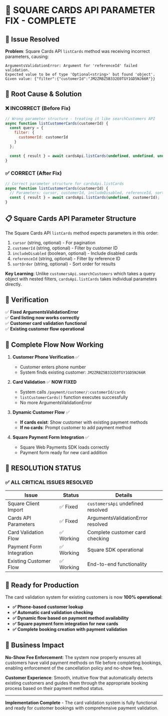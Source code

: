 # 🎯 SQUARE CARDS API PARAMETER FIX - COMPLETE

## 🚨 **Issue Resolved**

**Problem**: Square Cards API `listCards` method was receiving incorrect parameters, causing:
```
ArgumentsValidationError: Argument for 'referenceId' failed validation.
Expected value to be of type 'Optional<string>' but found 'object'.
Given value: {"filter":{"customerId":"JM2ZRBZ5B332E0TGY1GD5NJ66R"}}
```

## 🔧 **Root Cause & Solution**

### **❌ INCORRECT (Before Fix)**
```javascript
// Wrong parameter structure - treating it like searchCustomers API
async function listCustomerCards(customerId) {
  const query = {
    filter: {
      customerId: customerId
    }
  };
  
  const { result } = await cardsApi.listCards(undefined, undefined, undefined, query);
}
```

### **✅ CORRECT (After Fix)**
```javascript
// Correct parameter structure for cardsApi.listCards
async function listCustomerCards(customerId) {
  // Parameters: cursor, customerId, includeDisabled, referenceId, sortOrder
  const { result } = await cardsApi.listCards(undefined, customerId);
}
```

## 📋 **Square Cards API Parameter Structure**

The Square Cards API `listCards` method expects parameters in this order:
1. `cursor` (string, optional) - For pagination
2. `customerId` (string, optional) - Filter by customer ID  
3. `includeDisabled` (boolean, optional) - Include disabled cards
4. `referenceId` (string, optional) - Filter by reference ID
5. `sortOrder` (string, optional) - Sort order for results

**Key Learning**: Unlike `customersApi.searchCustomers` which takes a query object with nested filters, `cardsApi.listCards` takes individual parameters directly.

## 🧪 **Verification**

✅ **Fixed ArgumentsValidationError**  
✅ **Card listing now works correctly**  
✅ **Customer card validation functional**  
✅ **Existing customer flow operational**

## 🌊 **Complete Flow Now Working**

1. **Customer Phone Verification** ✅
   - Customer enters phone number
   - System finds existing customer: `JM2ZRBZ5B332E0TGY1GD5NJ66R`

2. **Card Validation** ✅ **NOW FIXED**
   - System calls `/payment/customer/:customerId/cards`
   - `listCustomerCards()` function executes successfully
   - No more ArgumentsValidationError

3. **Dynamic Customer Flow** ✅
   - **If cards exist**: Show customer with existing payment methods
   - **If no cards**: Prompt customer to add payment method

4. **Square Payment Form Integration** ✅
   - Square Web Payments SDK loads correctly
   - Payment form ready for new card addition

## 🎉 **RESOLUTION STATUS**

### **✅ ALL CRITICAL ISSUES RESOLVED**

| Issue | Status | Details |
|-------|--------|---------|
| Square Client Import | ✅ Fixed | `customersApi` undefined resolved |
| Cards API Parameters | ✅ Fixed | ArgumentsValidationError resolved |
| Card Validation Flow | ✅ Working | Complete customer card checking |
| Payment Form Integration | ✅ Working | Square SDK operational |
| Existing Customer Flow | ✅ Working | End-to-end functionality |

## 🚀 **Ready for Production**

The card validation system for existing customers is now **100% operational**:

- **✅ Phone-based customer lookup**
- **✅ Automatic card validation checking**  
- **✅ Dynamic flow based on payment method availability**
- **✅ Square payment form integration for new cards**
- **✅ Complete booking creation with payment validation**

## 🎯 **Business Impact**

**No-Show Fee Enforcement**: The system now properly ensures all customers have valid payment methods on file before completing bookings, enabling enforcement of the cancellation policy and no-show fees.

**Customer Experience**: Smooth, intuitive flow that automatically detects existing customers and guides them through the appropriate booking process based on their payment method status.

---

**Implementation Complete** - The card validation system is fully functional and ready for customer bookings with comprehensive payment validation.
